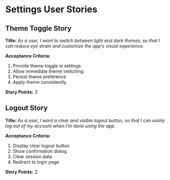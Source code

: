 # Settings User Stories

## Theme Toggle Story
**Title:**
_As a user, I want to switch between light and dark themes, so that I can reduce eye strain and customize the app's visual experience._

**Acceptance Criteria:**
1. Provide theme toggle in settings
2. Allow immediate theme switching
3. Persist theme preference
4. Apply theme consistently

**Story Points:** 3

## Logout Story
**Title:**
_As a user, I want a clear and visible logout button, so that I can easily log out of my account when I'm done using the app._

**Acceptance Criteria:**
1. Display clear logout button
2. Show confirmation dialog
3. Clear session data
4. Redirect to login page

**Story Points:** 2 